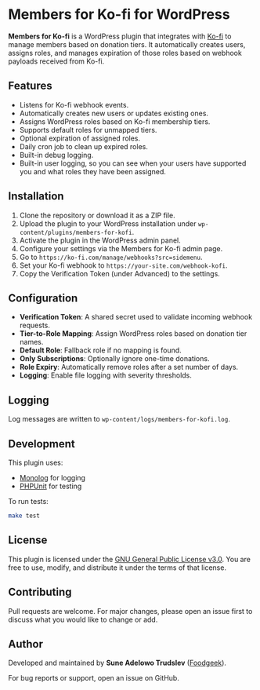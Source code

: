 # Members for Ko-fi for WordPress

**Members for Ko-fi** is a WordPress plugin that integrates with [Ko-fi](https://ko-fi.com) to manage members based on donation tiers. It automatically creates users, assigns roles, and manages expiration of those roles based on webhook payloads received from Ko-fi.

## Features

- Listens for Ko-fi webhook events.
- Automatically creates new users or updates existing ones.
- Assigns WordPress roles based on Ko-fi membership tiers.
- Supports default roles for unmapped tiers.
- Optional expiration of assigned roles.
- Daily cron job to clean up expired roles.
- Built-in debug logging.
- Built-in user logging, so you can see when your users have supported you and what roles they have been assigned.

## Installation

1. Clone the repository or download it as a ZIP file.
2. Upload the plugin to your WordPress installation under `wp-content/plugins/members-for-kofi`.
3. Activate the plugin in the WordPress admin panel.
4. Configure your settings via the Members for Ko-fi admin page.
5. Go to `https://ko-fi.com/manage/webhooks?src=sidemenu`.
6. Set your Ko-fi webhook to `https://your-site.com/webhook-kofi`.
6. Copy the Verification Token (under Advanced) to the settings.

## Configuration

- **Verification Token**: A shared secret used to validate incoming webhook requests.
- **Tier-to-Role Mapping**: Assign WordPress roles based on donation tier names.
- **Default Role**: Fallback role if no mapping is found.
- **Only Subscriptions**: Optionally ignore one-time donations.
- **Role Expiry**: Automatically remove roles after a set number of days.
- **Logging**: Enable file logging with severity thresholds.

## Logging

Log messages are written to `wp-content/logs/members-for-kofi.log`. 

## Development

This plugin uses:
- [Monolog](https://github.com/Seldaek/monolog) for logging
- [PHPUnit](https://phpunit.de/) for testing

To run tests:

```bash
make test
```

## License

This plugin is licensed under the [GNU General Public License v3.0](https://www.gnu.org/licenses/gpl-3.0.en.html). You are free to use, modify, and distribute it under the terms of that license.

## Contributing

Pull requests are welcome. For major changes, please open an issue first to discuss what you would like to change or add.

## Author

Developed and maintained by **Sune Adelowo Trudslev** ([Foodgeek](https://foodgeek.io)).

For bug reports or support, open an issue on GitHub.
